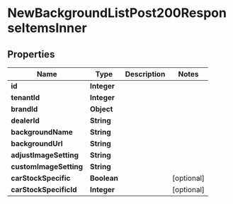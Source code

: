 

# NewBackgroundListPost200ResponseItemsInner


## Properties

| Name | Type | Description | Notes |
|------------ | ------------- | ------------- | -------------|
|**id** | **Integer** |  |  |
|**tenantId** | **Integer** |  |  |
|**brandId** | **Object** |  |  |
|**dealerId** | **String** |  |  |
|**backgroundName** | **String** |  |  |
|**backgroundUrl** | **String** |  |  |
|**adjustImageSetting** | **String** |  |  |
|**customImageSetting** | **String** |  |  |
|**carStockSpecific** | **Boolean** |  |  [optional] |
|**carStockSpecificId** | **Integer** |  |  [optional] |



